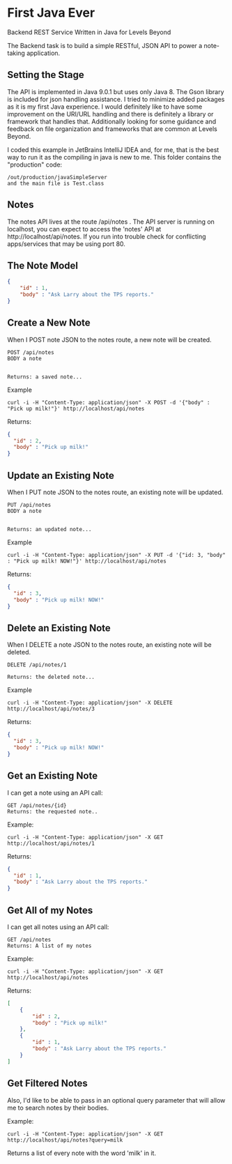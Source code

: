 # First Java Ever
Backend REST Service Written in Java for Levels Beyond

The Backend task is to build a simple RESTful, JSON API to power a note-taking application.
## Setting the Stage
The API is implemented in Java 9.0.1 but uses only Java 8. The Gson library is included for json handling assistance. I tried
to minimize added packages as it is my first Java experience. I would definitely like to have some 
improvement on the URI/URL handling and there is definitely a library or framework that handles that.
Additionally looking for some guidance and feedback on file organization and frameworks that are common
at Levels Beyond.

I coded this example in JetBrains IntelliJ IDEA and, for me, that is the best way to run it as the 
compiling in java is new to me. This folder contains the "production" code:
```
/out/production/javaSimpleServer
and the main file is Test.class
```

## Notes
The notes API lives at the route /api/notes . The API server is running on localhost, you can
expect to access the 'notes' API at http://localhost/api/notes. If you run into trouble check for
conflicting apps/services that may be using port 80.

## The Note Model
```json
{
    "id" : 1,
    "body" : "Ask Larry about the TPS reports."
}
```
## Create a New Note
When I POST note JSON to the notes route, a new note will be created.
```
POST /api/notes
BODY a note


Returns: a saved note...
```

Example
```
curl -i -H "Content-Type: application/json" -X POST -d '{"body" : "Pick up milk!"}' http://localhost/api/notes
```
Returns:
```json
{
  "id" : 2,
  "body" : "Pick up milk!"
}
```
## Update an Existing Note
When I PUT note JSON to the notes route, an existing note will be updated.
```
PUT /api/notes
BODY a note


Returns: an updated note...
```

Example
```
curl -i -H "Content-Type: application/json" -X PUT -d '{"id: 3, "body" : "Pick up milk! NOW!"}' http://localhost/api/notes
```
Returns:
```json
{
  "id" : 3,
  "body" : "Pick up milk! NOW!"
}
```
## Delete an Existing Note
When I DELETE a note JSON to the notes route, an existing note will be deleted.
```
DELETE /api/notes/1

Returns: the deleted note...
```

Example
```
curl -i -H "Content-Type: application/json" -X DELETE http://localhost/api/notes/3
```
Returns:
```json
{
  "id" : 3,
  "body" : "Pick up milk! NOW!"
}
```

## Get an Existing Note
I can get a note using an API call:
```
GET /api/notes/{id}
Returns: the requested note..
```
Example:
```
curl -i -H "Content-Type: application/json" -X GET http://localhost/api/notes/1
```
Returns:
```json
{
  "id" : 1,
  "body" : "Ask Larry about the TPS reports."
}
```

## Get All of my Notes
I can get all notes using an API call:
```
GET /api/notes
Returns: A list of my notes
```

Example:
```
curl -i -H "Content-Type: application/json" -X GET http://localhost/api/notes
```
Returns:
```json
[
    {
        "id" : 2,
        "body" : "Pick up milk!"
    },
    {
        "id" : 1,
        "body" : "Ask Larry about the TPS reports."
    }
]
```

## Get Filtered Notes
Also, I'd like to be able to pass in an optional query parameter that will allow me to search notes by their
bodies.

Example:
```
curl -i -H "Content-Type: application/json" -X GET http://localhost/api/notes?query=milk
```
Returns a list of every note with the word 'milk' in it.
